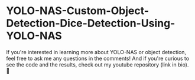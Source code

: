 # YOLO-NAS-Custom-Object-Detection-Dice-Detection-Using-YOLO-NAS
If you're interested in learning more about YOLO-NAS or object detection, feel free to ask me any questions in the comments! And if you're curious to see the code and the results, check out my youtube repository (link in bio). 🚀
